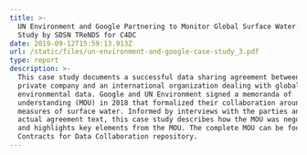 ```yaml
---
title: >-
  UN Environment and Google Partnering to Monitor Global Surface Water: A Case
  Study by SDSN TReNDS for C4DC
date: 2019-09-12T15:59:13.913Z
url: /static/files/un-environment-and-google-case-study_3.pdf
type: report
description: >-
  This case study documents a successful data sharing agreement between a
  private company and an international organization dealing with global
  environmental data. Google and UN Environment signed a memoranda of
  understanding (MOU) in 2018 that formalized their collaboration around
  measures of surface water. Informed by interviews with the parties and the
  actual agreement text, this case study describes how the MOU was negotiated
  and highlights key elements from the MOU. The complete MOU can be found on the
  Contracts for Data Collaboration repository.
---
```

